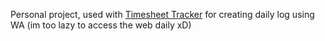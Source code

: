 
Personal project, used with [Timesheet Tracker](https://github.com/riandycandra/timesheet-tracker) for creating daily log using WA (im too lazy to access the web daily xD)